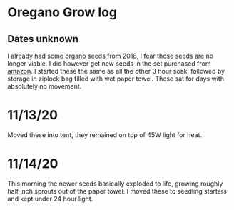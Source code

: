 # Oregano Grow log
## Dates unknown
I already had some organo seeds from 2018, I fear those seeds are no longer viable. I did however get new seeds in the set purchased from [amazon](https://amzn.to/35yYz4N). I started these the same as all the other 3 hour soak, followed by storage in ziplock bag filled with wet paper towel. These sat for days with absolutely no movement.

# 11/13/20
Moved these into tent, they remained on  top of 45W light for heat.

# 11/14/20
This morning the newer seeds basically exploded to life, growing roughly half inch sprouts out of the paper towel. I moved these to seedling starters and kept under 24 hour light.